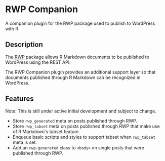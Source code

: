 # RWP Companion

A companion plugin for the RWP package used to publish to WordPress with R.

## Description

The [RWP](https://github.com/happyprime/RWP/) package allows R Markdown documents to be published to WordPress using the REST API.

The RWP Companion plugin provides an additional support layer so that documents published through R Markdown can be recognized in WordPress.

## Features

Note: This is still under active initial development and subject to change.

* Store `rwp_generated` meta on posts published through RWP.
* Store `rwp_tabset` meta on posts published through RWP that make use of R Markdown's tabset feature.
* Enqueue basic scripts and styles to support tabset when `rwp_tabset` meta is set.
* Add an `rwp-generated` class to `<body>` on single posts that were published through RWP.
